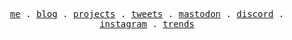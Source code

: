 <p align="center">
  <samp>
    <a href="https://elonehoo.me">me</a> .
    <a href="https://elonehoo.me/posts.html">blog</a> .
    <a href="https://elonehoo.me/projects.html">projects</a> .
    <a href="https://twitter.com/elonehoo">tweets</a> .
    <a href="https://elk.zone/mstdn.social/@elonehoo">mastodon</a> .    
    <a href="https://discord.gg/Fry7332ar7">discord</a> .    
    <a href="https://www.instagram.com/elonehoo7/">instagram</a> .    
    <a href="https://trends.wiki">trends</a>
  </samp>
</p>
